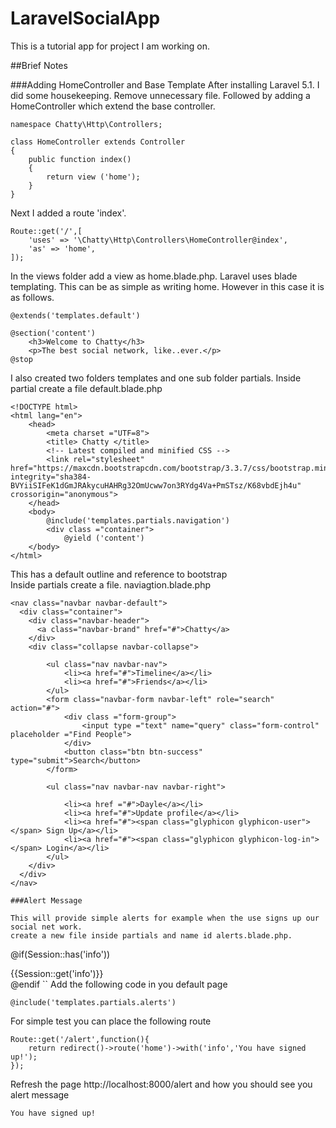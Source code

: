 # LaravelSocialApp
This is a tutorial app for project I am working on.

##Brief Notes

###Adding HomeController and Base Template
After installing Laravel 5.1. I did some housekeeping. Remove unnecessary file. Followed by adding a HomeController which extend the base controller. 
```
namespace Chatty\Http\Controllers;

class HomeController extends Controller
{
    public function index()
    {
        return view ('home');
    }
}
```
Next I added a route 'index'. 
```
Route::get('/',[
    'uses' => '\Chatty\Http\Controllers\HomeController@index',
    'as' => 'home',
]);
```
In the views folder add a view as home.blade.php. Laravel uses blade templating. This can be as simple as writing home.  However in this case it is as follows.
```
@extends('templates.default')

@section('content')
    <h3>Welcome to Chatty</h3>
    <p>The best social network, like..ever.</p>
@stop
```
I also created two folders templates and one sub folder partials. Inside partial create a file default.blade.php 

```
<!DOCTYPE html>
<html lang="en">
    <head>
        <meta charset ="UTF=8">
        <title> Chatty </title>
        <!-- Latest compiled and minified CSS -->
        <link rel="stylesheet" href="https://maxcdn.bootstrapcdn.com/bootstrap/3.3.7/css/bootstrap.min.css" integrity="sha384-BVYiiSIFeK1dGmJRAkycuHAHRg32OmUcww7on3RYdg4Va+PmSTsz/K68vbdEjh4u" crossorigin="anonymous">
    </head>
    <body>
        @include('templates.partials.navigation')
        <div class ="container">
            @yield ('content')
    </body>
</html>
```
This has a default outline and reference to bootstrap  
Inside partials create a file. naviagtion.blade.php
```
<nav class="navbar navbar-default">
  <div class="container">
    <div class="navbar-header">
      <a class="navbar-brand" href="#">Chatty</a>
    </div>
    <div class="collapse navbar-collapse">

        <ul class="nav navbar-nav">
            <li><a href="#">Timeline</a></li>
            <li><a href="#">Friends</a></li>
        </ul>
        <form class="navbar-form navbar-left" role="search" action="#">
            <div class ="form-group">
                <input type ="text" name="query" class="form-control" placeholder ="Find People">
            </div>
            <button class="btn btn-success" type="submit">Search</button>
        </form>

        <ul class="nav navbar-nav navbar-right">

            <li><a href ="#">Dayle</a></li>
            <li><a href="#">Update profile</a></li>
            <li><a href="#"><span class="glyphicon glyphicon-user"></span> Sign Up</a></li>
            <li><a href="#"><span class="glyphicon glyphicon-log-in"></span> Login</a></li>
        </ul>
    </div>
  </div>
</nav>

###Alert Message

This will provide simple alerts for example when the use signs up our social net work.
create a new file inside partials and name id alerts.blade.php.
```
@if(Session::has('info'))
    <div class="alert alert-info" role="alert">
    {{Session::get('info')}}
    </div>
@endif
``
Add the following code in you default page 
```
@include('templates.partials.alerts')
```
For simple test you can place the following route
```
Route::get('/alert',function(){
    return redirect()->route('home')->with('info','You have signed up!');
});
``` 
Refresh the page http://localhost:8000/alert and how you should see you alert message 
```
You have signed up!
```
